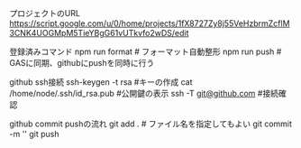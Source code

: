 プロジェクトのURL
https://script.google.com/u/0/home/projects/1fX8727Zy8j55VeHzbrmZcflM3CNK4UOGMpM5TieYBgG61vUTkvfo2wDS/edit


登録済みコマンド
npm run format # フォーマット自動整形
npm run push # GASに同期、githubにpushを同時に行う


github ssh接続
ssh-keygen -t rsa #キーの作成
cat /home/node/.ssh/id_rsa.pub #公開鍵の表示
ssh -T git@github.com #接続確認

github commit pushの流れ
git add . # ファイル名を指定してもよい
git commit -m ''
git push